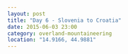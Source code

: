 ```yaml
---
layout: post
title: "Day 6 - Slovenia to Croatia"
date: 2015-06-03 23:00
category: overland-mountaineering
location: "14.9166, 44.9881" 
---
```

